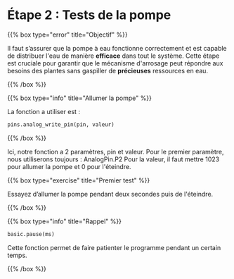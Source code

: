 # Étape 2 : Tests de la pompe

{{% box type="error" title="Objectif" %}}

Il faut s’assurer que la pompe à eau fonctionne correctement et est capable de distribuer l'eau de manière **efficace** dans tout le système. Cette étape est cruciale pour garantir que le mécanisme d'arrosage peut répondre aux besoins des plantes sans gaspiller de **précieuses** ressources en eau.

{{% /box %}}

{{% box type="info" title="Allumer la pompe" %}}

La fonction a utiliser est :

```python
pins.analog_write_pin(pin, valeur)
```

{{% /box %}}

Ici, notre fonction a 2 paramètres, pin et valeur.
Pour le premier paramètre, nous utiliserons toujours : AnalogPin.P2
Pour la valeur, il faut mettre 1023 pour allumer la pompe et 0 pour l'éteindre.

{{% box type="exercise" title="Premier test" %}}

Essayez d’allumer la pompe pendant deux secondes puis de l'éteindre.

{{% /box %}}

{{% box type="info" title="Rappel" %}}

```python
basic.pause(ms)
```

Cette fonction permet de faire patienter le programme pendant un certain temps.

{{% /box %}}
